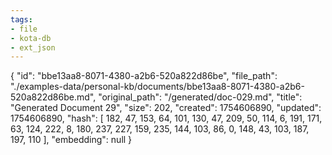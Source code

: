 ```yaml
---
tags:
- file
- kota-db
- ext_json
---
```

{
  "id": "bbe13aa8-8071-4380-a2b6-520a822d86be",
  "file_path": "./examples-data/personal-kb/documents/bbe13aa8-8071-4380-a2b6-520a822d86be.md",
  "original_path": "/generated/doc-029.md",
  "title": "Generated Document 29",
  "size": 202,
  "created": 1754606890,
  "updated": 1754606890,
  "hash": [
    182,
    47,
    153,
    64,
    101,
    130,
    47,
    209,
    50,
    114,
    6,
    191,
    171,
    63,
    124,
    222,
    8,
    180,
    237,
    227,
    159,
    235,
    144,
    103,
    86,
    0,
    148,
    43,
    103,
    187,
    197,
    110
  ],
  "embedding": null
}